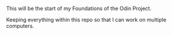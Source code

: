 This will be the start of my Foundations of the Odin Project. 

Keeping everything within this repo so that I can work on multiple computers.

